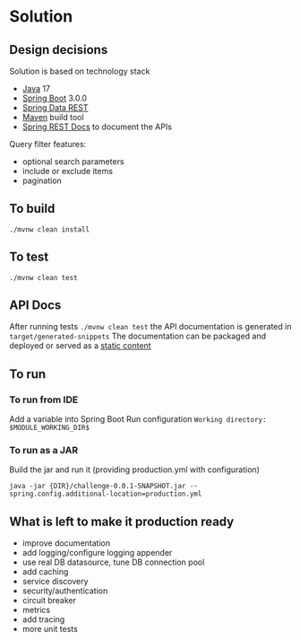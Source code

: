 # Solution

## Design decisions

Solution is based on technology stack

- [Java](https://www.oracle.com/java/technologies/downloads/) 17
- [Spring Boot](https://spring.io/projects/spring-boot) 3.0.0
- [Spring Data REST](https://spring.io/projects/spring-data-rest)
- [Maven](https://maven.apache.org/) build tool
- [Spring REST Docs](https://docs.spring.io/spring-restdocs/docs/3.0.x/reference/htmlsingle/) to document the APIs

Query filter features:

- optional search parameters
- include or exclude items
- pagination

## To build

```
./mvnw clean install
```

## To test

```
./mvnw clean test
```

## API Docs

After running tests `./mvnw clean test` the API documentation is generated in `target/generated-snippets`
The documentation can be packaged and deployed or served as
a [static content](https://docs.spring.io/spring-boot/docs/current/reference/htmlsingle/#web.servlet.spring-mvc.static-content)

## To run

### To run from IDE

Add a variable into Spring Boot Run configuration `Working directory: $MODULE_WORKING_DIR$`

### To run as a JAR

Build the jar and run it (providing production.yml with configuration)

```
java -jar {DIR}/challenge-0.0.1-SNAPSHOT.jar --spring.config.additional-location=production.yml
```

## What is left to make it production ready

- improve documentation
- add logging/configure logging appender
- use real DB datasource, tune DB connection pool
- add caching
- service discovery
- security/authentication
- circuit breaker
- metrics
- add tracing
- more unit tests